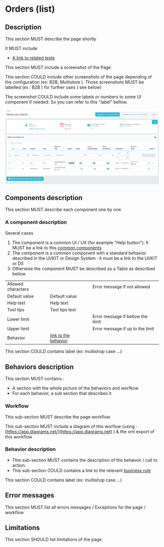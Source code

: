 # Orders (list)

## Description&#x20;

This section MUST describe the page shortly&#x20;

It MUST include&#x20;

* [A link to related tests](https://build.prestashop.com/test-scenarios/)

This section MUST include a screenshot of the Page

This section COULD include other screenshots of the page depending of the configuration (ex: B2B, Multistore ). Those screenshots MUST be labelled (ex : B2B ) for further uses ( see below)&#x20;

The screenshot COULD include some labels or numbers to some UI component if needed. So you can refer to this "label" bellow.&#x20;

&#x20;

![](../../../../.gitbook/assets/clients-listing.png)

## Components description

This section MUST describe each component one by one

### A component description

Several cases&#x20;

1. The component is a common UI / UX (for example "Help button"): It MUST be a link to this [common components](../../../../functionnal-documentation/ux-ui/common-components.md)
2. The component is a common component with a standard behavior described in the UI/KIT or Design System : it must be a link to the UI/KIT or DS&#x20;
3. Otherwise the component MUST be described as a Table as described bellow&#x20;

&#x20;

|                    |                                                                      |                                   |
| ------------------ | -------------------------------------------------------------------- | --------------------------------- |
| Allowed characters |                                                                      | Error message if not allowed      |
| Default value      | Default value                                                        |                                   |
| Help text          | Help text                                                            |                                   |
| Tool tips          | Tool tips text                                                       |                                   |
| Lower limit        |                                                                      | Error message if bellow the limit |
| Upper limit        |                                                                      | Error message if up to the limit  |
| Behavior           | [link to the behavior](page-template.md#one-component-description-1) |                                   |

This section COULD contains label (ex: multishop case ...)&#x20;

## Behaviors description

This section MUST contains :&#x20;

* A section with the whole picture of the behaviors and worfkow
* For each behavior, a sub section that describes it&#x20;

### Workflow

This sub-section MUST describe the page workflow&#x20;

This sub-section MUST include a diagram of this worflow (using : [https://app.diagrams.net/](https://app.diagrams.net) ) & the xml export of this workflow

### Behavior description

* &#x20;This sub-section MUST contains the description of the behavoir / call to action.
* This sub-section COULD contains a link to the relevant [business rule](broken-reference)

This section COULD contains label (ex: multishop case ...) &#x20;

## Error messages

This section MUST list all errors messages / Exceptions for the page / workflow



## Limitations

This section SHOULD list limitations of the page.&#x20;

